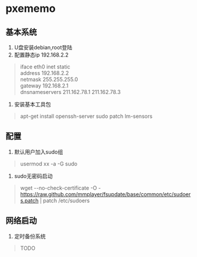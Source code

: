 pxememo
=======

基本系统
----
1. U盘安装debian,root登陆
1. 配置静态ip 192.168.2.2
>iface eth0 inet static  
        address 192.168.2.2  
        netmask 255.255.255.0  
        gateway 192.168.2.1  
        dnsnameservers 211.162.78.1 211.162.78.3
        
1. 安装基本工具包
> apt-get install openssh-server sudo patch lm-sensors

配置
----
1. 默认用户加入sudo组
> usermod xx -a -G sudo

1. sudo无密码启动
> wget --no-check-certificate -O - https://raw.github.com/mmplayer/fsupdate/base/common/etc/sudoers.patch | patch /etc/sudoers

网络启动
----
1. 定时备份系统
> TODO


